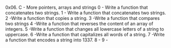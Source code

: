 0x06. C - More pointers, arrays and strings
0 - Write a function that concatenates two strings.
1 - Write a function that concatenates two strings.
2 -Write a function that copies a string.
3 -Write a function that compares two strings
4 -Write a function that reverses the content of an array of integers.
5 -Write a function that changes all lowercase letters of a string to uppercase.
6 -Write a function that capitalizes all words of a string.
7 -Write a function that encodes a string into 1337.
8 -
9 -
